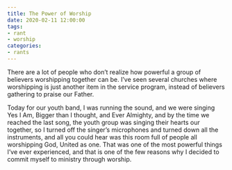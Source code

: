```yaml
---
title: The Power of Worship
date: 2020-02-11 12:00:00
tags:
- rant
- worship
categories:
- rants
---
```

There are a lot of people who don’t realize how powerful a group of believers worshipping together can be. I’ve seen several churches where worshipping is just another item in the service program, instead of believers gathering to praise our Father.

Today for our youth band, I was running the sound, and we were singing Yes I Am, Bigger than I thought, and Ever Almighty, and by the time we reached the last song, the youth group was singing their hearts our together, so I turned off the singer’s microphones and turned down all the instruments, and all you could hear was this room full of people all worshipping God, United as one. That was one of the most powerful things I’ve ever experienced, and that is one of the few reasons why I decided to commit myself to ministry through worship.